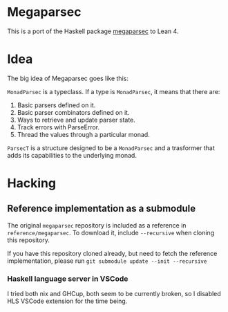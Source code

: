 # Megaparsec

This is a port of the Haskell package [megaparsec](https://hackage.haskell.org/package/megaparsec) to Lean 4.

# Idea

The big idea of Megaparsec goes like this:

`MonadParsec` is a typeclass.
If a type is `MonadParsec`, it means that there are:
 1. Basic parsers defined on it.
 2. Basic parser combinators defined on it.
 3. Ways to retrieve and update parser state.
 4. Track errors with ParseError.
 5. Thread the values through a particular monad.

`ParsecT` is a structure designed to be a `MonadParsec` and a trasformer that adds its capabilities to the underlying monad.

# Hacking

## Reference implementation as a submodule

The original `megaparsec` repository is included as a reference in `reference/megaparsec`.
To download it, include `--recursive` when cloning this repository.

If you have this repository cloned already, but need to fetch the reference implementation, please run `git submodule update --init --recursive`

### Haskell language server in VSCode

I tried both nix and GHCup, both seem to be currently broken, so I disabled HLS VSCode extension for the time being.
